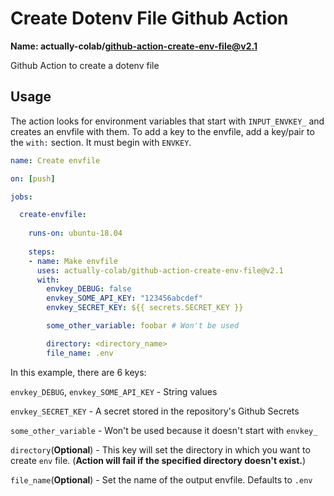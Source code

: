 # Create Dotenv File Github Action

**Name: actually-colab/github-action-create-env-file@v2.1**

Github Action to create a dotenv file

## Usage

The action looks for environment variables that start with `INPUT_ENVKEY_` and creates an envfile with them. To add a key to the envfile, add a key/pair to the `with:` section. It must begin with `ENVKEY`.

```yml
name: Create envfile

on: [push]

jobs:

  create-envfile:
 
    runs-on: ubuntu-18.04
 
    steps:
    - name: Make envfile
      uses: actually-colab/github-action-create-env-file@v2.1
      with:
        envkey_DEBUG: false
        envkey_SOME_API_KEY: "123456abcdef"
        envkey_SECRET_KEY: ${{ secrets.SECRET_KEY }}

        some_other_variable: foobar # Won't be used

        directory: <directory_name>
        file_name: .env
```

In this example, there are 6 keys:

`envkey_DEBUG`, `envkey_SOME_API_KEY` - String values

`envkey_SECRET_KEY` - A secret stored in the repository's Github Secrets

`some_other_variable` - Won't be used because it doesn't start with `envkey_`

`directory`(**Optional**) - This key will set the directory in which you want to create `env` file. (**Action will fail if the specified directory doesn't exist.**)

`file_name`(**Optional**) - Set the name of the output envfile. Defaults to `.env`
